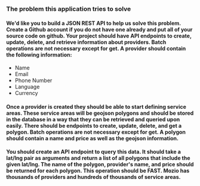 ### The problem this application tries to solve

#### We'd like you to build a JSON REST API to help us solve this problem. Create a Github account if you do not have one already and put all of your source code on github. Your project should have API endpoints to create, update, delete, and retrieve information about providers. Batch operations are not necessary except for get. A provider should contain the following information:
- Name
- Email
- Phone Number
- Language
- Currency
#### Once a provider is created they should be able to start defining service areas. These service areas will be geojson polygons and should be stored in the database in a way that they can be retrieved and queried upon easily. There should be endpoints to create, update, delete, and get a polygon. Batch operations are not necessary except for get. A polygon should contain a name and price as well as the geojson information.
#### You should create an API endpoint to query this data. It should take a lat/lng pair as arguments and return a list of all polygons that include the given lat/lng. The name of the polygon, provider's name, and price should be returned for each polygon. This operation should be FAST. Mozio has thousands of providers and hundreds of thousands of service areas.